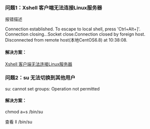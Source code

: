 ### 问题1：Xshell 客户端无法连接Linux服务器 

报错描述

Connection established.
To escape to local shell, press 'Ctrl+Alt+]'.
Connection closing...Socket close.Connection closed by foreign host.
Disconnected from remote host(本地CentOS6.8) at 10:38:08. 

#### 解决方案：
[Xshell 客户端无法连接Linux服务器](https://blog.csdn.net/qq_21405949/article/details/52539686/)

### 问题2：su 无法切换到其他用户 

su: cannot set groups: Operation not permitted 

#### 解决方案：
 
chmod a+s /bin/su 

查看 ll /bin/su






 
